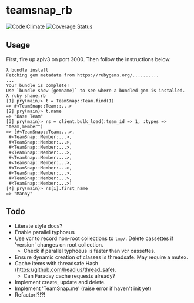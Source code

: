 # teamsnap_rb

[![Code
Climate](https://codeclimate.com/github/teamsnap/teamsnap_rb/badges/gpa.svg)](https://codeclimate.com/github/teamsnap/teamsnap_rb)
[![Coverage
Status](https://coveralls.io/repos/teamsnap/teamsnap_rb/badge.png)](https://coveralls.io/r/teamsnap/teamsnap_rb)

## Usage

First, fire up apiv3 on port 3000. Then follow the instructions below.

```
λ bundle install
Fetching gem metadata from https://rubygems.org/..........
...
Your bundle is complete!
Use `bundle show [gemname]` to see where a bundled gem is installed.
λ ruby shane.rb
[1] pry(main)> t = TeamSnap::Team.find(1)
=> #<TeamSnap::Team::...>
[2] pry(main)> t.name
=> "Base Team"
[3] pry(main)> rs = client.bulk_load(:team_id => 1, :types => "team,member")
=> [#<TeamSnap::Team:...>,
 #<TeamSnap::Member:...>,
 #<TeamSnap::Member:...>,
 #<TeamSnap::Member:...>,
 #<TeamSnap::Member:...>,
 #<TeamSnap::Member:...>,
 #<TeamSnap::Member:...>,
 #<TeamSnap::Member:...>,
 #<TeamSnap::Member:...>,
 #<TeamSnap::Member:...>,
 #<TeamSnap::Member:...>]
[4] pry(main)> rs[1].first_name
=> "Manny"
```

## Todo

- Literate style docs?
- Enable parallel typhoeus
- Use vcr to record non-root collections to `tmp/`. Delete cassettes if 'version' changes on root collection.
  - Check if parallel typhoeus is faster than vcr cassettes.
- Ensure dynamic creation of classes is threadsafe. May require a mutex.
- Cache items with threadsafe Hash (https://github.com/headius/thread_safe).
  - Can Faraday cache requests already?
- Implement create, update and delete.
- Implement 'TeamSnap.me' (raise error if haven't init yet)
- Refactor!?!?!
